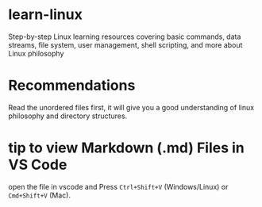 # learn-linux
Step-by-step Linux learning resources covering basic commands, data streams, file system, user management, shell scripting, and more about Linux philosophy

# Recommendations 
Read the unordered files first, it will give you a good understanding of linux philosophy and directory structures.

# tip to view Markdown (.md) Files in VS Code
open the file in vscode and Press `Ctrl+Shift+V` (Windows/Linux) or `Cmd+Shift+V` (Mac).
